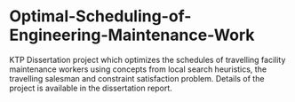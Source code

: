 # Optimal-Scheduling-of-Engineering-Maintenance-Work

KTP Dissertation project which optimizes the schedules of travelling facility maintenance workers using concepts from local search heuristics, the travelling salesman and constraint satisfaction problem. Details of the project is available in the dissertation report.
